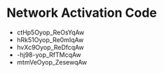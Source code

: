 # Network Activation Code
* ctHp5Oyop_ReOsYqAw
* hRk51Oyop_Re0mIqAw
* hvXc9Oyop_ReDfcqAw
* -hj98-yop_RfTMcqAw
* mtmVeOyop_ZesewqAw